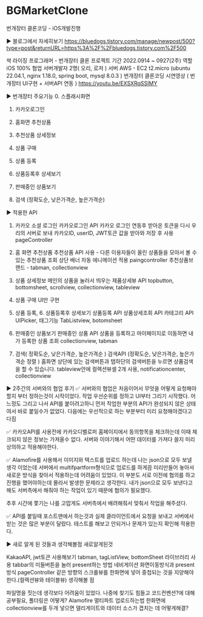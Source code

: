# BGMarketClone
번개장터 클론코딩 - iOS개발진행<br>

▶ 블로그에서 자세히보기
https://bluedogs.tistory.com/manage/newpost/500?type=post&returnURL=https%3A%2F%2Fbluedogs.tistory.com%2F500

싹 라이징 프로그래머 - 번개장터 클론 프로젝트 
기간	2022.0914 ~ 0927(2주)
역할	iOS 100% 
협업	서버개발자 2명( 오리, 로저 )
서버	AWS - EC2 t2.micro
(ubuntu 22.04.1, nginx 1.18.0, spring boot, mysql 8.0.3 )
번개장터 클론코딩 시연영상 ( 번개장터 UI구현 + 서버API 연동 )
https://youtu.be/EXSXRqSSIMY


▶ 번개장터 주요기능
0. 스플래시화면

1. 카카오로그인 

2. 홈화면 추천상품

3. 추천상품 상세정보

4. 상품 구매

5. 상품 등록

6. 상품등록후 상세보기

7. 판매중인 상품보기

8. 검색 (정확도순, 낮은가격순, 높은가격순)

▶ 적용한 API



1.  카카오 소셜 로그인
카카오로그인 API
카카오 로그인 연동후 받아온 토큰을 다시 우리의 서버로 보내 카카오ID, userID, JWT토큰 값을 받아와 저장 후 사용
pageController

2.  홈 화면 추천상품
추천상품 API 사용 - 다른 이용자들이 올린 상품들을 모아서 볼 수 있는 추천상품 조회
상단 배너 자동 에니메이션 적용 paingcontroller
추천상품브랜드 - tabman, collectionview

3.  상품 상세정보
메인의 상품을 눌러서 띄우는 제품상세뷰 API 
topbutton, bottomsheet, scrollview, collectionview, tableview

4.  상품 구매 UI만 구현 
5.  상품 등록,  6. 상품등록후 상세보기
상품등록 API
상품상세조회 API
카테고리 API
 UIPicker, 태그기능 TabListview, botomsheet


7.  판매중인 상품보기
판매중인 상품 API
상품을 등록하고 마이페이지로 이동하면 내가 등록한 상품 조회
collectionview, tabman

8.  검색( 정확도순,  낮은가격순,  높은가격순 )
검색API (정확도순, 낮은가격순, 높은가격순 정렬 )
홈화면 상단에 있는 검색버튼과 탭하단의 검색버튼을 누르면 상품검색을 할 수 있습니다.
tableview안에 컬렉션뷰셀 2개 사용,  notificationcenter, collectionview


▶ 2주간의 서버와의 협업 후기
✅ 서버와의 협업은 처음이어서 무엇을 어떻게 요청해야할지 부터 정하는것이 시작이었다. 작업 우선순위를 정하고 UI부터 그리기 시작했다. 어느정도 그리고 나서 API를 붙이려고하니 먼저 작업한 부분의 API가 완성되지 않은 상태여서 바로 붙일수가 없었다. 다음에는 우선적으로 하는 부분부터 미리 요청해야겠다고 다짐



✅ 카카오API를 사용전에 카카오디벨로퍼 홈페이지에서 동의항목을 체크하는데 이때 체크되지 않은 정보는 가져올수 없다. 서버와 이야기해서 어떤 데이터를 가져다 쓸지 미리 상의하고 적용해야한다.



✅ Alamofire를 사용해서 이미지와 텍스트를 업로드 하는데 나는 json으로 모두 보낼 생각 이었는데 서버에서 multifpartform형식으로 업로드를 하게끔 미리만들어 놓아서 새로운 방식을 찾아서 적용하는데 어려움이 있었다. 이 부분도 서로 이전에 협의를 하고 진행을 했어야하는데 몰라서 발생한 문제라고 생각한다. 내가 json으로 모두 보낸다고해도 서버측에서 해줘야 하는 작업이 있기 때문에 협의가 필요했다. 

추후 시간에 쫓기는 나를 고맙게도 서버측에서 배려해줘서 맞춰서 작업을 해주셨다. 



✅ API를 붙일때 포스트맨에서 하는것과 실제 클라이언트에서 요청을 보내고 서버에서 받는 것은 많은 부분이 달랐다. 테스트를 해보고 안되거나 문제가 있는지 확인해 적용한다.



▶ 새로 알게 된 것들과 생각해볼점
새로알게된것

KakaoAPI, jwt토큰 사용해보기
tabman, tagListView, bottomSheet 라이브러리 사용
tabbar의 미들버튼을 눌러 present하는 방법
네비게이션 화면이동방식과 present방식
pageController
같은 방향의 스크롤뷰를 한화면에 넣어 중첩되는 것을 지양해야한다.(컬렉션뷰와 테이블뷰)
생각해볼 점

파일명을 짓는데 생각보다 어려움이 있었다. 나중에 찾기도 힘들고 코드컨벤션?에 대해 공부필요, 폴더링은 어떻게?
Alamofire 멀티파트 업로드하는법 
한화면에 collectionview를 두개 넣으면 델리게이트와 데이터 소스가 겹치는 데 어떻게해결?














